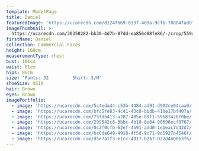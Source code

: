 ```yaml
---
template: ModelPage
title: Daniel
featuredImage: 'https://ucarecdn.com/d124f669-033f-409a-9cf6-70884fad07cc/'
imageThumbnail: >-
  https://ucarecdn.com/30358282-bb30-4d7b-87dd-ea856d88fe86/-/crop/559x819/0,0/-/preview/
firstName: Daniel
collection: Commercial Faces
height: 168cm
measurementType: chest
bust: 101cm
waist: 81cm
hips: 86cm
size: 'Pants: 32         Shirt: S/M'
shoeSize: US10
hair: Brown
eyes: Brown
imagePortfolio:
  - image: 'https://ucarecdn.com/5c4eda44-c53b-4484-ad91-d902ce04caa9/'
  - image: 'https://ucarecdn.com/bfd5fe83-4c41-43c8-bbdb-410e17bf407a/'
  - image: 'https://ucarecdn.com/75fdb413-a287-405e-89f1-5968f426f0be/'
  - image: 'https://ucarecdn.com/299542c8-3bbc-4b10-8e64-90696ecf8767/'
  - image: 'https://ucarecdn.com/0c2f0cfb-62ef-4b91-add0-1e1eac7d42d7/'
  - image: 'https://ucarecdn.com/bc0de649-4918-4f5d-9c71-9d5927b4546f/'
  - image: 'https://ucarecdn.com/d5e7a1f3-e1cc-4017-b2b7-022d460063f6/'
---
```


